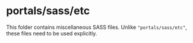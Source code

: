 # portals/sass/etc

This folder contains miscellaneous SASS files. Unlike `"portals/sass/etc"`, these files
need to be used explicitly.
